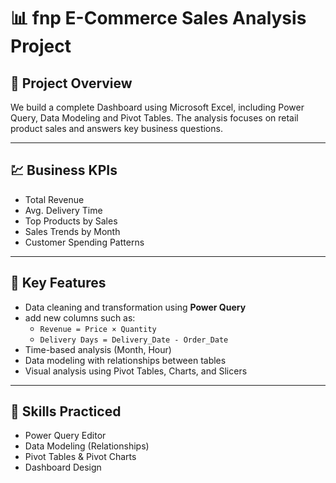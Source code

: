 # 📊 fnp E-Commerce Sales Analysis Project

## 📌 Project Overview

We build a complete Dashboard using Microsoft Excel, including Power Query, Data Modeling and Pivot Tables.
The analysis focuses on retail product sales and answers key business questions.

---

## 💹 Business KPIs

  - Total Revenue
  - Avg. Delivery Time
  - Top Products by Sales
  - Sales Trends by Month
  - Customer Spending Patterns

---

## 📝 Key Features

- Data cleaning and transformation using **Power Query**
- add new  columns such as:
  - `Revenue = Price × Quantity`
  - `Delivery Days = Delivery_Date - Order_Date`
- Time-based analysis (Month, Hour)
- Data modeling with relationships between tables
- Visual analysis using Pivot Tables, Charts, and Slicers


---

## 🧠 Skills Practiced

- Power Query Editor  
- Data Modeling (Relationships)  
- Pivot Tables & Pivot Charts  
- Dashboard Design  


